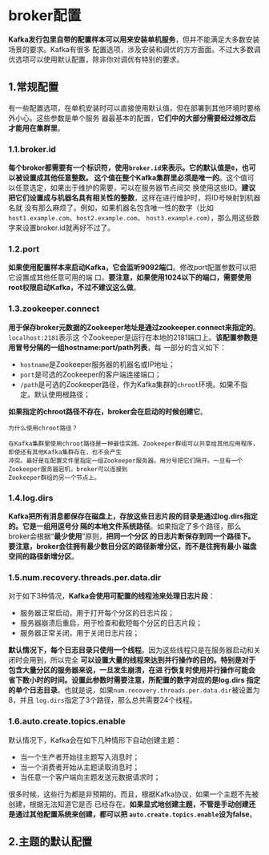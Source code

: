 broker配置
===================================================================================
**Kafka发行包里自带的配置样本可以用来安装单机服务**，但并不能满足大多数安装场景的要求。Kafka有很多
配置选项，涉及安装和调优的方方面面。不过大多数调优选项可以使用默认配置，除非你对调优有特别的要求。

## 1.常规配置
有一些配置选项，在单机安装时可以直接使用默认值，但在部署到其他环境时要格外小心。这些参数是单个服务
器最基本的配置，**它们中的大部分需要经过修改后才能用在集群里**。

### 1.1.broker.id
**每个broker都需要有一个标识符，使用`broker.id`来表示。它的默认值是`0`，也可以被设置成其他任意整数。
这个值在整个Kafka集群里必须是唯一的**。这个值可以任意选定，如果出于维护的需要，可以在服务器节点间交
换使用这些ID。**建议把它们设置成与机器名具有相关性的整数**，这样在进行维护时，将ID号映射到机器名就
没有那么麻烦了。例如，如果机器名包含唯一性的数字（比如`host1.example.com`、`host2.example.com`、
`host3.example.com`），那么用这些数字来设置broker.id就再好不过了。

### 1.2.port
**如果使用配置样本来启动Kafka，它会监听9092端口**。修改port配置参数可以把它设置成其他任意可用的端
口。**要注意，如果使用1024以下的端口，需要使用root权限启动Kafka，不过不建议这么做**。

### 1.3.zookeeper.connect
**用于保存broker元数据的Zookeeper地址是通过zookeeper.connect来指定的**。`localhost:2181`表示这
个Zookeeper是运行在本地的2181端口上。**该配置参数是用冒号分隔的一组hostname:port/path列表**，每
一部分的含义如下：
+ `hostname`是Zookeeper服务器的机器名或IP地址；
+ `port`是可选的Zookeeper的客户端连接端口；
+ `/path`是可选的Zookeeper路径，作为Kafka集群的`chroot`环境。如果不指定。默认使用根路径；

**如果指定的chroot路径不存在，broker会在启动的时候创建它**。
```
为什么使用chroot路径？

在Kafka集群里使用chroot路径是一种最佳实践。Zookeeper群组可以共享给其他应用程序，即使还有其他Kafka集群存在，也不会产生
冲突。最好是在配置文件里指定一组Zookeeper服务器。用分号把它们隔开。一旦有一个Zookeeper服务器宕机，broker可以连接到
Zookeeper群组的另一个节点上。
```

### 1.4.log.dirs
**Kafka把所有消息都保存在磁盘上，存放这些日志片段的目录是通过log.dirs指定的。它是一组用逗号分
隔的本地文件系统路径**。如果指定了多个路径，那么broker会根据“**最少使用**”原则，**把同一个分区
的日志片断保存到同一个路径下。要注意，broker会往拥有最少数目分区的路径新增分区，而不是往拥有最小
磁盘空间的路径新增分区**。

### 1.5.num.recovery.threads.per.data.dir
对于如下3种情况，**Kafka会使用可配置的线程池来处理日志片段**：
+ 服务器正常启动，用于打开每个分区的日志片段；
+ 服务器崩溃后重启，用于检查和截短每个分区的日志片段；
+ 服务器正常关闭，用于关闭日志片段；

**默认情况下，每个日志目录只使用一个线程**。因为这些线程只是在服务器启动和关闭时会用到，所以完全
**可以设置大量的线程来达到并行操作的目的。特别是对于包含大量分区的服务器来说，一旦发生崩溃，在进
行恢复时使用并行操作可能会省下数小时的时间。设置此参数时需要注意，所配置的数字对应的是log.dirs
指定的单个日志目录**。也就是说，如果`num.recovery.threads.per.data.dir`被设置为8，并且
`log.dirs`指定了3个路径，那么总共需要24个线程。

### 1.6.auto.create.topics.enable
默认情况下，Kafka会在如下几种情形下自动创建主题：
+ 当一个生产者开始往主题写入消息时；
+ 当一个消费者开始从主题读取消息时；
+ 当任意一个客户端向主题发送元数据请求时；

很多时候，这些行为都是非预期的。而且，根据Kafka协议，如果一个主题不先被创建，根据无法知道它是否
已经存在。**如果显式地创建主题，不管是手动创建还是通过其他配置系统来创建，都可以把
`auto.create.topics.enable`设为false**。

## 2.主题的默认配置









